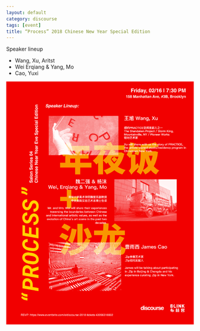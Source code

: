 ```yaml
---
layout: default
category: discourse
tags: [event]
title: “Process” 2018 Chinese New Year Special Edition
---
```


Speaker lineup

- Wang, Xu, Aritst
- Wei Erqiang & Yang, Mo
- Cao, Yuxi

![](/assets/image/di/di_1.png)
